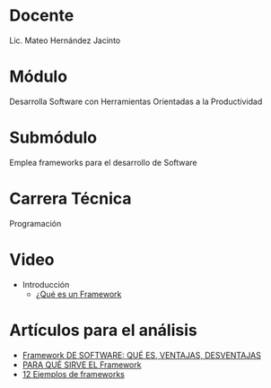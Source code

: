 # Docente
Lic. Mateo Hernández Jacinto

# Módulo
Desarrolla Software con Herramientas Orientadas a la Productividad

# Submódulo
Emplea frameworks para el desarrollo de Software 

# Carrera Técnica
Programación
 
# Video
- Introducción
  - [¿Qué es un Framework](https://www.youtube.com/watch?v=TALDLVNs2ss)

# Artículos para el análisis
- [ Framework DE SOFTWARE: QUÉ ES, VENTAJAS, DESVENTAJAS](https://www.ticportal.es/glosario-tic/framework-software)
- [ PARA QUÉ SIRVE EL Framework](https://unirfp.unir.net/revista/ingenieria-y-tecnologia/framework/)
- [ 12 Ejemplos de frameworks](https://blog.hubspot.es/website/framework-desarrollo-web)
